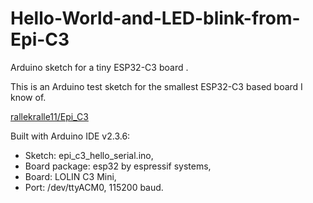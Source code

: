 # Hello-World-and-LED-blink-from-Epi-C3
Arduino sketch for a tiny ESP32-C3 board .

This is an Arduino test sketch for the smallest
ESP32-C3 based board I know of.

[rallekralle11/Epi_C3](https://github.com/rallekralle11/Epi_C3/tree/main)

Built with Arduino IDE v2.3.6:
- Sketch: epi_c3_hello_serial.ino, 
- Board package: esp32 by espressif systems, 
- Board: LOLIN C3 Mini, 
- Port: /dev/ttyACM0, 115200 baud. 
